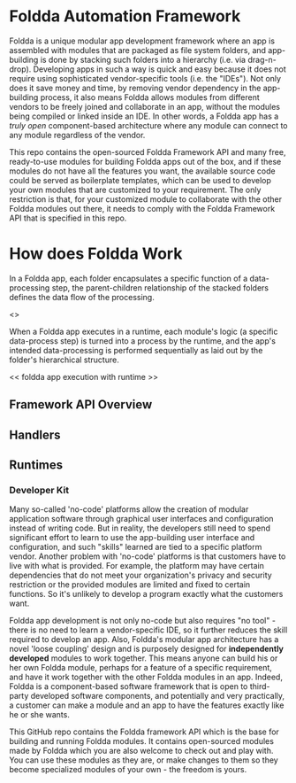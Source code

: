 # Foldda Automation Framework

Foldda is a unique modular app development framework where an app is assembled with modules that are packaged as file system folders, and app-building is done by stacking such folders into a hierarchy (i.e. via drag-n-drop). Developing apps in such a way is quick and easy because it does not require using sophisticated vendor-specific tools (i.e. the "IDEs"). Not only does it save money and time, by removing vendor dependency in the app-building process, it also means Foldda allows modules from different vendors to be freely joined and collaborate in an app, without the modules being compiled or linked inside an IDE. In other words, a Foldda app has a *truly open* component-based architecture where any module can connect to any module regardless of the vendor.

This repo contains the open-sourced Foldda Framework API and many free, ready-to-use modules for building Foldda apps out of the box, and if these modules do not have all the features you want, the available source code could be served as boilerplate templates, which can be used to develop your own modules that are customized to your requirement. The only restriction is that, for your customized module to collaborate with the other Foldda modules out there, it needs to comply with the Foldda Framework API that is specified in this repo.

# How does Foldda Work

In a Foldda app, each folder encapsulates a specific function of a data-processing step, the parent-children relationship of the stacked folders defines the data flow of the processing.

<<A pic of Foldda program flow>>

When a Foldda app executes in a runtime, each module's logic (a specific data-process step) is turned into a process by the runtime, and the app's intended data-processing is performed sequentially as laid out by the folder's hierarchical structure.

<< foldda app execution with runtime >>



## Framework API Overview

## Handlers

## Runtimes

### Developer Kit

Many so-called 'no-code' platforms allow the creation of modular application software through graphical user interfaces and configuration instead of writing code. But in reality, the developers still need to spend significant effort to learn to use the app-building user interface and configuration, and such "skills" learned are tied to a specific platform vendor. Another problem with 'no-code' platforms is that customers have to live with what is provided. For example, the platform may have certain dependencies that do not meet your organization's privacy and security restriction or the provided modules are limited and fixed to certain functions. So it's unlikely to develop a program exactly what the customers want. 

Foldda app development is not only no-code but also requires "no tool" - there is no need to learn a vendor-specific IDE, so it further reduces the skill required to develop an app. Also, Foldda's modular app architecture has a novel 'loose coupling' design and is purposely designed for **independently developed** modules to work together. This means anyone can build his or her own Foldda module, perhaps for a feature of a specific requirement, and have it work together with the other Foldda modules in an app. Indeed, Foldda is a component-based software framework that is open to third-party developed software components, and potentially and very practically, a customer can make a module and an app to have the features exactly like he or she wants. 

This GitHub repo contains the Foldda framework API which is the base for building and running Foldda modules. It contains open-sourced modules made by Foldda which you are also welcome to check out and play with. You can use these modules as they are, or make changes to them so they become specialized modules of your own - the freedom is yours. 





